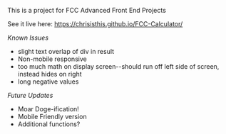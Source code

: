 This is a project for FCC Advanced Front End Projects

See it live here: https://chrisisthis.github.io/FCC-Calculator/

*Known Issues*
* slight text overlap of div in result
* Non-mobile responsive
* too much math on display screen--should run off left side of screen, instead hides on right
* long negative values

*Future Updates*
* Moar Doge-ification!
* Mobile Friendly version
* Additional functions?
